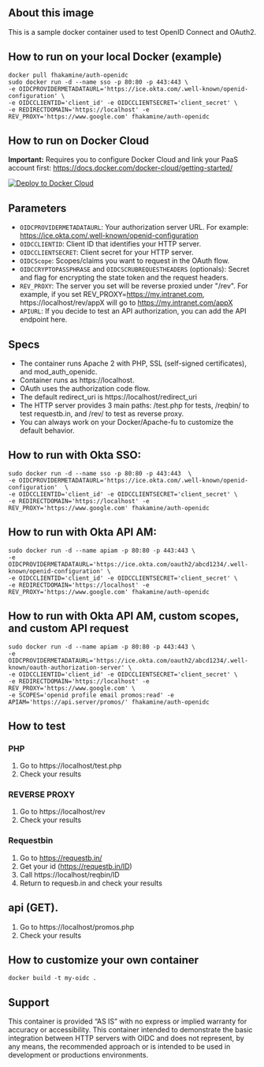 
## About this image

This is a sample docker container used to test OpenID Connect and OAuth2.

## How to run on your local Docker (example)

```
docker pull fhakamine/auth-openidc
sudo docker run -d --name sso -p 80:80 -p 443:443 \
-e OIDCPROVIDERMETADATAURL='https://ice.okta.com/.well-known/openid-configuration' \
-e OIDCCLIENTID='client_id' -e OIDCCLIENTSECRET='client_secret' \
-e REDIRECTDOMAIN='https://localhost' -e REV_PROXY='https://www.google.com' fhakamine/auth-openidc
```

## How to run on Docker Cloud

**Important:** Requires you to configure Docker Cloud and link your PaaS account first: https://docs.docker.com/docker-cloud/getting-started/

[![Deploy to Docker Cloud](https://files.cloud.docker.com/images/deploy-to-dockercloud.svg)](https://cloud.docker.com/stack/deploy/?repo=https%3A%2F%2Fgithub.com%2Ffhakamine%2Fauth-openidc%2Ftree%2Fmaster)

## Parameters

- `OIDCPROVIDERMETADATAURL`: Your authorization server URL. For example: https://ice.okta.com/.well-known/openid-configuration
- `OIDCCLIENTID`: Client ID that identifies your HTTP server.
- `OIDCCLIENTSECRET`: Client secret for your HTTP server.
- `OIDCScope`: Scopes/claims you want to request in the OAuth flow.
- `OIDCCRYPTOPASSPHRASE` and `OIDCSCRUBREQUESTHEADERS` (optionals): Secret and flag for encrypting the state token and the request headers.
- `REV_PROXY`:  The server you set will be reverse proxied under "/rev". For example, if you set REV_PROXY=https://my.intranet.com, https://localhost/rev/appX will go to https://my.intranet.com/appX
- `APIURL`: If you decide to test an API authorization, you can add the API endpoint here.


## Specs

- The container runs Apache 2 with PHP, SSL (self-signed certificates), and mod_auth_openidc.
- Container runs as https://localhost.
- OAuth uses the authorization code flow.
- The default redirect_uri is https://localhost/redirect_uri
- The HTTP server provides 3 main paths: /test.php for tests, /reqbin/ to test requestb.in, and /rev/ to test as reverse proxy.
- You can always work on your Docker/Apache-fu to customize the default behavior.

## How to run with Okta SSO:

```
sudo docker run -d --name sso -p 80:80 -p 443:443  \
-e OIDCPROVIDERMETADATAURL='https://ice.okta.com/.well-known/openid-configuration'  \
-e OIDCCLIENTID='client_id' -e OIDCCLIENTSECRET='client_secret' \
-e REDIRECTDOMAIN='https://localhost' -e REV_PROXY='https://www.google.com' fhakamine/auth-openidc
```

## How to run with Okta API AM:

```
sudo docker run -d --name apiam -p 80:80 -p 443:443 \
-e OIDCPROVIDERMETADATAURL='https://ice.okta.com/oauth2/abcd1234/.well-known/openid-configuration' \
-e OIDCCLIENTID='client_id' -e OIDCCLIENTSECRET='client_secret' \
-e REDIRECTDOMAIN='https://localhost' -e REV_PROXY='https://www.google.com' fhakamine/auth-openidc
```

## How to run with Okta API AM, custom scopes, and custom API request

```
sudo docker run -d --name apiam -p 80:80 -p 443:443 \
-e OIDCPROVIDERMETADATAURL='https://ice.okta.com/oauth2/abcd1234/.well-known/oauth-authorization-server' \
-e OIDCCLIENTID='client_id' -e OIDCCLIENTSECRET='client_secret' \
-e REDIRECTDOMAIN='https://localhost' -e REV_PROXY='https://www.google.com' \
-e SCOPES='openid profile email promos:read' -e APIAM='https://api.server/promos/' fhakamine/auth-openidc
```

## How to test

### PHP

1. Go to https://localhost/test.php
2. Check your results

### REVERSE PROXY

1. Go to https://localhost/rev
2. Check your results

### Requestbin

1. Go to https://requestb.in/
2. Get your id (https://requestb.in/ID)
3. Call https://localhost/reqbin/ID
4. Return to requesb.in and check your results

## api (GET).

1. Go to https://localhost/promos.php
2. Check your results

## How to customize your own container
```
docker build -t my-oidc .
```

## Support

This container is provided “AS IS” with no express or implied warranty for accuracy or accessibility. This container intended to demonstrate the basic integration between HTTP servers with OIDC and does not represent, by any means, the recommended approach or is intended to be used in development or productions environments.
